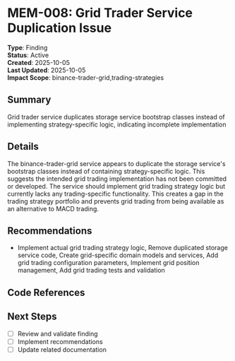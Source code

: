 # MEM-008: Grid Trader Service Duplication Issue

**Type**: Finding  
**Status**: Active  
**Created**: 2025-10-05  
**Last Updated**: 2025-10-05  
**Impact Scope**: binance-trader-grid,trading-strategies  

## Summary
Grid trader service duplicates storage service bootstrap classes instead of implementing strategy-specific logic, indicating incomplete implementation

## Details
The binance-trader-grid service appears to duplicate the storage service's bootstrap classes instead of containing strategy-specific logic. This suggests the intended grid trading implementation has not been committed or developed. The service should implement grid trading strategy logic but currently lacks any trading-specific functionality. This creates a gap in the trading strategy portfolio and prevents grid trading from being available as an alternative to MACD trading.

## Recommendations
- Implement actual grid trading strategy logic, Remove duplicated storage service code, Create grid-specific domain models and services, Add grid trading configuration parameters, Implement grid position management, Add grid trading tests and validation

## Code References


## Next Steps
- [ ] Review and validate finding
- [ ] Implement recommendations
- [ ] Update related documentation
